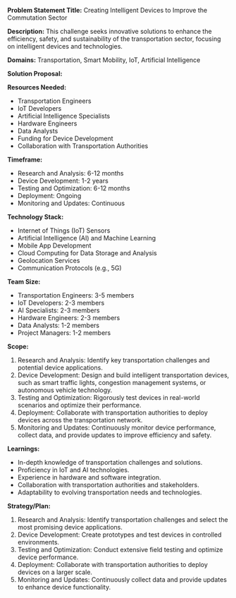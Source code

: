 **Problem Statement Title:** Creating Intelligent Devices to Improve the Commutation Sector

**Description:** This challenge seeks innovative solutions to enhance the efficiency, safety, and sustainability of the transportation sector, focusing on intelligent devices and technologies.

**Domains:** Transportation, Smart Mobility, IoT, Artificial Intelligence

**Solution Proposal:**

**Resources Needed:**
- Transportation Engineers
- IoT Developers
- Artificial Intelligence Specialists
- Hardware Engineers
- Data Analysts
- Funding for Device Development
- Collaboration with Transportation Authorities

**Timeframe:**
- Research and Analysis: 6-12 months
- Device Development: 1-2 years
- Testing and Optimization: 6-12 months
- Deployment: Ongoing
- Monitoring and Updates: Continuous

**Technology Stack:**
- Internet of Things (IoT) Sensors
- Artificial Intelligence (AI) and Machine Learning
- Mobile App Development
- Cloud Computing for Data Storage and Analysis
- Geolocation Services
- Communication Protocols (e.g., 5G)

**Team Size:**
- Transportation Engineers: 3-5 members
- IoT Developers: 2-3 members
- AI Specialists: 2-3 members
- Hardware Engineers: 2-3 members
- Data Analysts: 1-2 members
- Project Managers: 1-2 members

**Scope:**
1. Research and Analysis: Identify key transportation challenges and potential device applications.
2. Device Development: Design and build intelligent transportation devices, such as smart traffic lights, congestion management systems, or autonomous vehicle technology.
3. Testing and Optimization: Rigorously test devices in real-world scenarios and optimize their performance.
4. Deployment: Collaborate with transportation authorities to deploy devices across the transportation network.
5. Monitoring and Updates: Continuously monitor device performance, collect data, and provide updates to improve efficiency and safety.

**Learnings:**
- In-depth knowledge of transportation challenges and solutions.
- Proficiency in IoT and AI technologies.
- Experience in hardware and software integration.
- Collaboration with transportation authorities and stakeholders.
- Adaptability to evolving transportation needs and technologies.

**Strategy/Plan:**
1. Research and Analysis: Identify transportation challenges and select the most promising device applications.
2. Device Development: Create prototypes and test devices in controlled environments.
3. Testing and Optimization: Conduct extensive field testing and optimize device performance.
4. Deployment: Collaborate with transportation authorities to deploy devices on a larger scale.
5. Monitoring and Updates: Continuously collect data and provide updates to enhance device functionality.